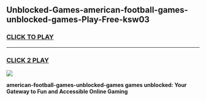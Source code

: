 
## Unblocked-Games-american-football-games-unblocked-games-Play-Free-ksw03
<h3>
<a href="https://premium76.site?title=american-football-games-unblocked-games&ref=10A">CLICK TO PLAY</a></h3>
<hr>

<h3>
<a href="https://premium76.site?title=american-football-games-unblocked-games&ref=10A">CLICK 2 PLAY</a>
  
</h3>

<a href="https://premium76.site?title=american-football-games-unblocked-games&ref=10A"><img src="https://clearcache.store/games.png"></a>


**american-football-games-unblocked-games games unblocked: Your Gateway to Fun and Accessible Online Gaming**
